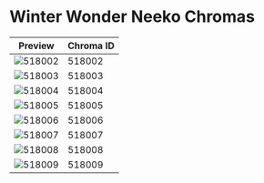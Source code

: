 # Winter Wonder Neeko Chromas

| Preview | Chroma ID |
|---------|-----------|
| ![518002](https://raw.communitydragon.org/latest/plugins/rcp-be-lol-game-data/global/default/v1/champion-chroma-images/518/518002.png) | 518002 |
| ![518003](https://raw.communitydragon.org/latest/plugins/rcp-be-lol-game-data/global/default/v1/champion-chroma-images/518/518003.png) | 518003 |
| ![518004](https://raw.communitydragon.org/latest/plugins/rcp-be-lol-game-data/global/default/v1/champion-chroma-images/518/518004.png) | 518004 |
| ![518005](https://raw.communitydragon.org/latest/plugins/rcp-be-lol-game-data/global/default/v1/champion-chroma-images/518/518005.png) | 518005 |
| ![518006](https://raw.communitydragon.org/latest/plugins/rcp-be-lol-game-data/global/default/v1/champion-chroma-images/518/518006.png) | 518006 |
| ![518007](https://raw.communitydragon.org/latest/plugins/rcp-be-lol-game-data/global/default/v1/champion-chroma-images/518/518007.png) | 518007 |
| ![518008](https://raw.communitydragon.org/latest/plugins/rcp-be-lol-game-data/global/default/v1/champion-chroma-images/518/518008.png) | 518008 |
| ![518009](https://raw.communitydragon.org/latest/plugins/rcp-be-lol-game-data/global/default/v1/champion-chroma-images/518/518009.png) | 518009 |